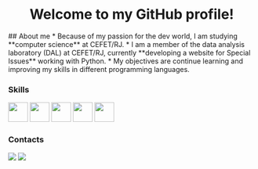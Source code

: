 <h1 align="center"> Welcome to my GitHub profile! </h1>
## About me
            * Because of my passion for the dev world, I am studying **computer science** at CEFET/RJ.
            * I am a member of the data analysis laboratory (DAL) at CEFET/RJ, currently **developing a website for Special Issues** working with Python.
            * My objectives are continue learning and improving my skills in different programming languages.

### Skills
<div>
            <img loading="lazy" src="https://cdn.jsdelivr.net/gh/devicons/devicon@latest/icons/python/python-original-wordmark.svg" width="40" height="40"/>
            <img loading="lazy" src="https://cdn.jsdelivr.net/gh/devicons/devicon@latest/icons/java/java-original.svg" width="40" height="40"/>
            <img loading="lazy" src="https://cdn.jsdelivr.net/gh/devicons/devicon@latest/icons/cplusplus/cplusplus-original.svg" width="40" height="40"/>
            <img loading="lazy" src="https://cdn.jsdelivr.net/gh/devicons/devicon@latest/icons/c/c-original.svg" width="40" height="40"/>
            <img loading="lazy" src="https://cdn.jsdelivr.net/gh/devicons/devicon@latest/icons/html5/html5-original.svg" width="40" height="40" />
</div>

### Contacts
<div>

<a href = "anacarolina.sacoelho@gmail.com"><img loading="lazy" src="https://img.shields.io/badge/Gmail-D14836?style=for-the-badge&logo=gmail&logoColor=white" target="_blank"></a>
<a href="https://www.linkedin.com/in/ana-carolina-sá-834448276/" target="_blank"><img loading="lazy" src="https://img.shields.io/badge/-LinkedIn-%230077B5?style=for-the-badge&logo=linkedin&logoColor=white" target="_blank"></a>   
</div>

